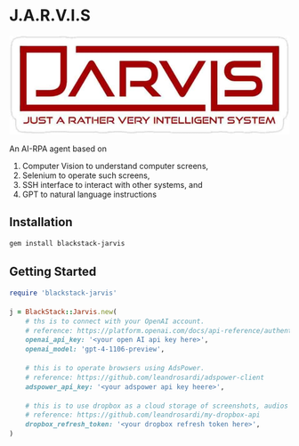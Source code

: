 # J.A.R.V.I.S

![logo](./lib/logo.png)

An AI-RPA agent based on 

1. Computer Vision to understand computer screens, 
2. Selenium to operate such screens, 
3. SSH interface to interact with other systems, and
4. GPT to natural language instructions

## Installation

```bash
gem install blackstack-jarvis
```

## Getting Started

```ruby
require 'blackstack-jarvis'

j = BlackStack::Jarvis.new(
    # ths is to connect with your OpenAI account.
    # reference: https://platform.openai.com/docs/api-reference/authentication
    openai_api_key: '<your open AI api key here>',
    openai_model: 'gpt-4-1106-preview',
    
    # this is to operate browsers using AdsPower.
    # reference: https://github.com/leandrosardi/adspower-client    
    adspower_api_key: '<your adspower api key heere>',
    
    # this is to use dropbox as a cloud storage of screenshots, audios and text files.
    # reference: https://github.com/leandrosardi/my-dropbox-api
    dropbox_refresh_token: '<your dropbox refresh token here>',
)
```

